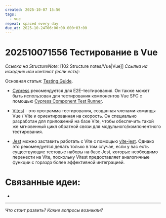 ```yaml
---
created: 2025-10-07 15:56
tags:
  - vue
repeat: spaced every day
due_at: 2025-10-24T06:00:00.000+03:00
---
```

# 202510071556 Тестирование в Vue

*Ссылка на StructureNote:* [[02 Structure notes/Vue|Vue]]
*Ссылка на исходник или контекст (если есть):* 

Основная статья: [Testing Guide](https://ru.vuejs.org/guide/scaling-up/testing.html).

- [Cypress](https://www.cypress.io/) рекомендуется для E2E-тестирования. Он также может быть использован для тестирования компонентов Vue SFC с помощью [Cypress Component Test Runner](https://docs.cypress.io/guides/component-testing/introduction).
    
- [Vitest](https://vitest.dev/) - это программа тестирования, созданная членами команды Vue / Vite и ориентированная на скорость. Он специально разработан для приложений на базе Vite, чтобы обеспечить такой же мгновенный цикл обратной связи для модульного/компонентного тестирования.
    
- [Jest](https://jestjs.io/) можно заставить работать с Vite с помощью [vite-jest](https://github.com/sodatea/vite-jest). Однако это рекомендуется делать только в том случае, если у вас есть существующие тестовые наборы на базе Jest, которые необходимо перенести на Vite, поскольку Vitest предоставляет аналогичные функции с гораздо более эффективной интеграцией.

# Связанные идеи:

* 
---

*Что стоит развить? Какие вопросы возникли?*
